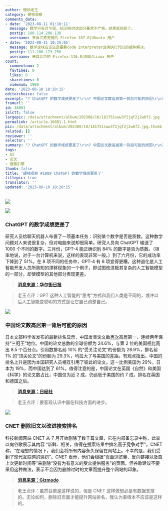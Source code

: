 ```yaml
---
author: 硬核老王
category: 硬核观察
comments_data:
- date: '2023-08-11 01:10:11'
  message: 数学只有对与错，AI训练时这部分要求不严格，结果就悲剧了。
  postip: 180.114.208.138
  username: 来自江苏无锡的 Firefox 107.0|Ubuntu 用户
- date: '2023-08-11 10:25:05'
  message: 数学这块应该还是要靠code interpreter这类执行代码的插件解决。
  postip: 111.206.173.250
  username: 来自北京的 Firefox 116.0|GNU/Linux 用户
count:
  commentnum: 2
  favtimes: 0
  likes: 0
  sharetimes: 0
  viewnum: 1980
date: '2023-08-10 18:20:15'
editorchoice: false
excerpt: "? ChatGPT 的数学成绩更差了\r\n? 中国论文数高居第一背后可能的原因\r\n? CNET 删除旧文以改进搜索排名\r\n» \r\n»"
fromurl: ''
id: 16081
islctt: false
largepic: /data/attachment/album/202308/10/181751sww3f2jqf2j2w6f2.jpg
permalink: /article-16081-1.html
pic: /data/attachment/album/202308/10/181751sww3f2jqf2j2w6f2.jpg.thumb.jpg
related: []
reviewer: ''
selector: ''
summary: "? ChatGPT 的数学成绩更差了\r\n? 中国论文数高居第一背后可能的原因\r\n? CNET 删除旧文以改进搜索排名\r\n» \r\n»"
tags:
- AI
- 论文
- 搜索引擎
thumb: false
title: '硬核观察 #1089 ChatGPT 的数学成绩更差了'
titlepic: true
translator: ''
updated: '2023-08-10 18:20:15'
---
```


![](/data/attachment/album/202308/10/181751sww3f2jqf2j2w6f2.jpg)


![](/data/attachment/album/202308/10/181805uxxaoho3mxzvv2z3.jpg)


### ChatGPT 的数学成绩更差了


研究人员给聊天机器人布置了一项基本任务：识别某个数字是否是质数。这种数学问题对人来说很复杂，但对电脑来说却很简单。研究人员向 ChatGPT 输送了 1000 个不同的数字。三月份，GPT-4 能正确识别 84% 的数字是否为质数。（坦率地说，对于一台计算机来说，这样的表现非常一般。）到了六月份，它的成功率下降到了 51%。在 8 项不同的任务中，GPT-4 有 6 项变得更糟。这种退化是人工智能开发人员所熟知的漂移现象的一个例子，即试图改进极其复杂的人工智能模型的一部分，却使模型的其他部分表现更差。



> 
> **[消息来源：华尔街日报](https://www.wsj.com/articles/chatgpt-openai-math-artificial-intelligence-8aba83f0)**
> 
> 
> 



> 
> 老王点评：GPT 这种人工智能的“思考”方式和我们人类是不同的，或许以后人工智能变聪明的方式是让它自己调整自己。
> 
> 
> 


![](/data/attachment/album/202308/10/181820dlaq2uwii5u2swqz.jpg)


### 中国论文数高居第一背后可能的原因


日本文部科学省发布的最新排名显示，中国发表论文数[再次](/article-14920-1.html)高居第一，连续两年保持“三冠王”地位。中国的论文总数的全球份额为 24.6%，与第 2 位的美国相比高出 8.5 个百分点。引用数排名前 10% 的“受关注论文”的份额为 28.9%，排名前 1% 的“顶尖论文”的份额为 29.3%，均拉大了与美国的差距。有观点指出，中国的排名上升是因为本国研究人员相互引用了彼此的论文。这一比例美国为 29%，日本为 19%，而中国达到了 61%。值得注意的是，中国论文在英国《自然》和美国《科学》的论文数占比，中国仅为近 2 成，仍远低于美国的约 7 成，排名在英国和德国之后。



> 
> **[消息来源：日经社](https://cn.nikkei.com/china/ceconomy/53177-2023-08-09-09-17-37.html)**
> 
> 
> 



> 
> 老王点评：要客观认识中国在科技方面的进步。
> 
> 
> 


![](/data/attachment/album/202308/10/181835l06p6ktplbipzb6i.jpg)


### CNET 删除旧文以改进搜索排名


科技新闻网站 CNET 从 7 月开始删除了数千篇文章，它在内部备忘录中称，此举以向谷歌展示其内容 “新鲜、相关，值得在搜索结果中排名高于竞争对手”。CNET 称，“在理想的情况下，我们会将所有内容永久保留在网站上。不幸的是，我们受到了现代互联网的惩罚”。CNET 表示，他们会根据“页面浏览量、反向链接以及自上次更新时间等”来删除“没有为有意义的受众提供服务”的页面。但谷歌建议不要采用这种做法，表示不会因为删除过时的文章而提升整个网站的印象。



> 
> **[消息来源：Gizmodo](https://gizmodo.com/cnet-deletes-thousands-old-articles-google-search-seo-1850721475)**
> 
> 
> 



> 
> 老王点评：虽然谷歌是这样说的，但是 CNET 这样做想必是有数据支撑的。无论如何，删除旧页面才能提升网站排名，我认为事情本不应该是这样的。
> 
> 
>